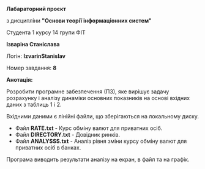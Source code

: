 **Лабараторний проєкт**

з дисципліни **"Основи теорії інформаціонних систем"**

Студента 1 курсу 14 групи ФІТ

**Ізваріна Станіслава**

Логін: **IzvarinStanislav**

Номер завдання: **8**

**Анотація:**

Розробити програмне забезпечення (ПЗ), яке вирішує задачу розрахунку і аналізу динаміки основних показників на основі вхідних даних з таблиць 1 і 2.

Вхідними даними є лінійні файли, що зберігаються на локальному диску.

* Файл **RATE.txt** - Курс обміну валют для приватних осіб.
* Файл **DIRECTORY.txt** - Довідник ринків.
* Файл **ANALYSSS.txt** - Аналіз рівня зміни курсу обміну валют для приватних осіб в банках.

Програма виводить результати аналізу на екран, в файл та на графік.